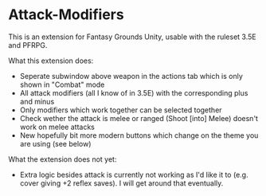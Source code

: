 # Attack-Modifiers
This is an extension for Fantasy Grounds Unity, usable with the ruleset 3.5E and PFRPG.

What this extension does:
- Seperate subwindow above weapon in the actions tab which is only shown in "Combat" mode
- All attack modifiers (all I know of in 3.5E) with the corresponding plus and minus
- Only modifiers which work together can be selected together
- Check wether the attack is melee or ranged (Shoot [into] Melee) doesn't work on melee attacks
- New hopefully bit more modern buttons which change on the theme you are using (see below)

What the extension does not yet:
- Extra logic besides attack is currently not working as I'd like it to (e.g. cover giving +2 reflex saves). I will get around that eventually.